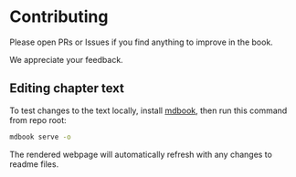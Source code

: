 # Contributing

Please open PRs or Issues if you find anything to improve in the book.

We appreciate your feedback.

## Editing chapter text

To test changes to the text locally, install [mdbook](https://github.com/rust-lang/mdBook), then run this command from repo root:

```sh
mdbook serve -o
```

The rendered webpage will automatically refresh with any changes to readme files.
